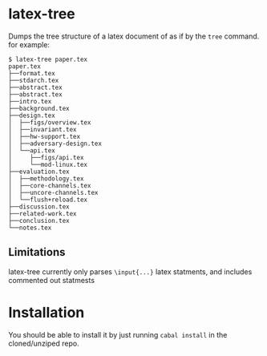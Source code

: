 # latex-tree
Dumps the tree structure of a latex document of as if by the `tree` command.
for example:
```
$ latex-tree paper.tex
paper.tex
├──format.tex
├──stdarch.tex
├──abstract.tex
├──abstract.tex
├──intro.tex
├──background.tex
├──design.tex
│  ├──figs/overview.tex
│  ├──invariant.tex
│  ├──hw-support.tex
│  ├──adversary-design.tex
│  └──api.tex
│     ├──figs/api.tex
│     └──mod-linux.tex
├──evaluation.tex
│  ├──methodology.tex
│  ├──core-channels.tex
│  ├──uncore-channels.tex
│  └──flush+reload.tex
├──discussion.tex
├──related-work.tex
├──conclusion.tex
└──notes.tex
```

## Limitations
latex-tree currently only parses `\input{...}` latex statments, and includes commented out statmests

# Installation
You should be able to install it by just running `cabal install` in the cloned/unziped repo.

